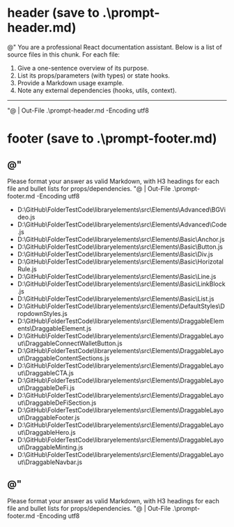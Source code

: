 ﻿# header (save to .\prompt-header.md)
@"
You are a professional React documentation assistant.
Below is a list of source files in this chunk. For each file:
1. Give a one-sentence overview of its purpose.
2. List its props/parameters (with types) or state hooks.
3. Provide a Markdown usage example.
4. Note any external dependencies (hooks, utils, context).
---
"@ | Out-File .\prompt-header.md -Encoding utf8

# footer (save to .\prompt-footer.md)
@"
---
Please format your answer as valid Markdown, with H3 headings for each file and bullet lists for props/dependencies.
"@ | Out-File .\prompt-footer.md -Encoding utf8
- D:\GitHub\FolderTestCode\libraryelements\src\Elements\Advanced\BGVideo.js
- D:\GitHub\FolderTestCode\libraryelements\src\Elements\Advanced\Code.js
- D:\GitHub\FolderTestCode\libraryelements\src\Elements\Basic\Anchor.js
- D:\GitHub\FolderTestCode\libraryelements\src\Elements\Basic\Button.js
- D:\GitHub\FolderTestCode\libraryelements\src\Elements\Basic\Div.js
- D:\GitHub\FolderTestCode\libraryelements\src\Elements\Basic\HorizotalRule.js
- D:\GitHub\FolderTestCode\libraryelements\src\Elements\Basic\Line.js
- D:\GitHub\FolderTestCode\libraryelements\src\Elements\Basic\LinkBlock.js
- D:\GitHub\FolderTestCode\libraryelements\src\Elements\Basic\List.js
- D:\GitHub\FolderTestCode\libraryelements\src\Elements\DefaultStyles\DropdownStyles.js
- D:\GitHub\FolderTestCode\libraryelements\src\Elements\DraggableElements\DraggableElement.js
- D:\GitHub\FolderTestCode\libraryelements\src\Elements\DraggableLayout\DraggableConnectWalletButton.js
- D:\GitHub\FolderTestCode\libraryelements\src\Elements\DraggableLayout\DraggableContentSections.js
- D:\GitHub\FolderTestCode\libraryelements\src\Elements\DraggableLayout\DraggableCTA.js
- D:\GitHub\FolderTestCode\libraryelements\src\Elements\DraggableLayout\DraggableDeFi.js
- D:\GitHub\FolderTestCode\libraryelements\src\Elements\DraggableLayout\DraggableDeFiSection.js
- D:\GitHub\FolderTestCode\libraryelements\src\Elements\DraggableLayout\DraggableFooter.js
- D:\GitHub\FolderTestCode\libraryelements\src\Elements\DraggableLayout\DraggableHero.js
- D:\GitHub\FolderTestCode\libraryelements\src\Elements\DraggableLayout\DraggableMinting.js
- D:\GitHub\FolderTestCode\libraryelements\src\Elements\DraggableLayout\DraggableNavbar.js

<!-- Now paste the contents of each file (in order) here -->

@"
---
Please format your answer as valid Markdown, with H3 headings for each file and bullet lists for props/dependencies.
"@ | Out-File .\prompt-footer.md -Encoding utf8
